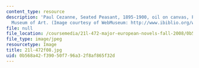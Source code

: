 ```yaml
---
content_type: resource
description: 'Paul Cezanne, Seated Peasant, 1895-1900, oil on canvas, Philadelphia
  Museum of Art. (Image courtesy of WebMuseum: http://www.ibiblio.org/wm/.)'
file: null
file_location: /coursemedia/21l-472-major-european-novels-fall-2008/0b568a42f39050f796a32f8af865f32d_21l-472f08.jpg
file_type: image/jpeg
resourcetype: Image
title: 21l-472f08.jpg
uid: 0b568a42-f390-50f7-96a3-2f8af865f32d
---
```


